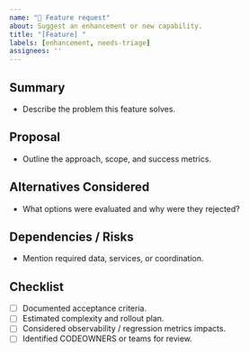 ```yaml
---
name: "🚀 Feature request"
about: Suggest an enhancement or new capability.
title: "[Feature] "
labels: [enhancement, needs-triage]
assignees: ''
---
```


## Summary

- Describe the problem this feature solves.

## Proposal

- Outline the approach, scope, and success metrics.

## Alternatives Considered

- What options were evaluated and why were they rejected?

## Dependencies / Risks

- Mention required data, services, or coordination.

## Checklist

- [ ] Documented acceptance criteria.
- [ ] Estimated complexity and rollout plan.
- [ ] Considered observability / regression metrics impacts.
- [ ] Identified CODEOWNERS or teams for review.
